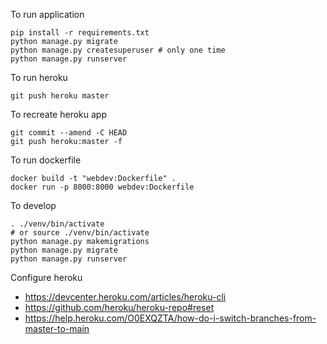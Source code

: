 To run application
```
pip install -r requirements.txt
python manage.py migrate
python manage.py createsuperuser # only one time
python manage.py runserver
```

To run heroku
```
git push heroku master
```

To recreate heroku app
```
git commit --amend -C HEAD
git push heroku:master -f
```
To run dockerfile
```
docker build -t "webdev:Dockerfile" .
docker run -p 8000:8000 webdev:Dockerfile
```
To develop
```
. ./venv/bin/activate
# or source ./venv/bin/activate
python manage.py makemigrations
python manage.py migrate
python manage.py runserver
```
Configure heroku
- https://devcenter.heroku.com/articles/heroku-cli
- https://github.com/heroku/heroku-repo#reset
- https://help.heroku.com/O0EXQZTA/how-do-i-switch-branches-from-master-to-main